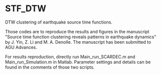 # STF_DTW
DTW clustering of earthquake source time functions. 

Those codes are to reproduce the results and figures in the manuscript "Source time function clustering reveals patterns in earthquake dynamics" by J. Yin, Z. Li and M. A. Denolle. The manuscript has been submitted to AGU Advances.


For results reproduction, directly run Main_run_SCARDEC.m and Main_run_Simulation.m in Matlab. Parameter settings and details can be found in the comments of those two scripts.

